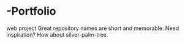 # -Portfolio
web project Great repository names are short and memorable. Need inspiration? How about silver-palm-tree.
